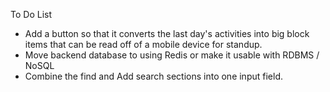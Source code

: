 To Do List

- Add a button so that it converts the last day's activities into big block items that can be read off of a mobile device for standup.
- Move backend database to using Redis or make it usable with RDBMS / NoSQL
- Combine the find and Add search sections into one input field. 
